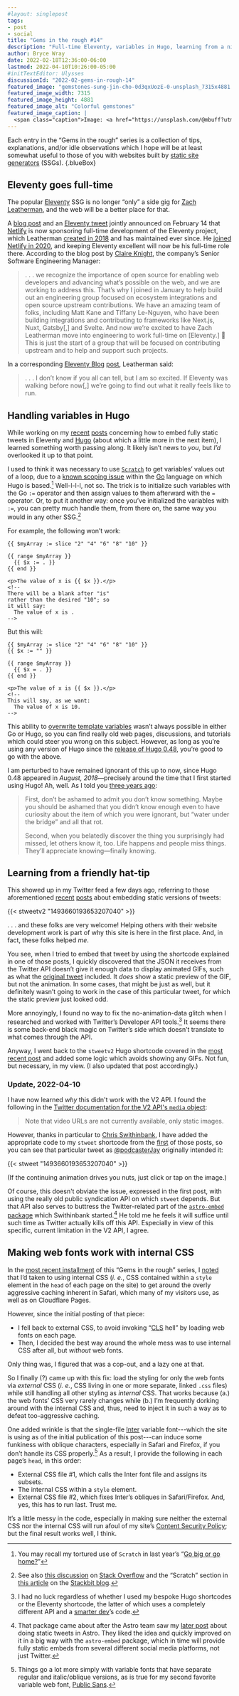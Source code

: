 ```yaml
---
#layout: singlepost
tags:
- post
- social
title: "Gems in the rough #14"
description: "Full-time Eleventy, variables in Hugo, learning from a nice tweet, using web fonts with internal CSS."
author: Bryce Wray
date: 2022-02-18T12:36:00-06:00
lastmod: 2022-04-10T10:26:00-05:00
#initTextEditor: Ulysses
discussionId: "2022-02-gems-in-rough-14"
featured_image: "gemstones-sung-jin-cho-0d3qxUozE-0-unsplash_7315x4881.jpg"
featured_image_width: 7315
featured_image_height: 4881
featured_image_alt: "Colorful gemstones"
featured_image_caption: |
  <span class="caption">Image: <a href="https://unsplash.com/@mbuff?utm_source=unsplash&utm_medium=referral&utm_content=creditCopyText">Sung Jin Cho</a>; <a href="https://unsplash.com/s/photos/gemstones?utm_source=unsplash&utm_medium=referral&utm_content=creditCopyText">Unsplash</a></span>
---
```


Each entry in the “Gems in the rough” series is a collection of tips, explanations, and/or idle observations which I hope will be at least somewhat useful to those of you with websites built by [static site generators](https://jamstack.org/generators) (SSGs).
{.blueBox}

## Eleventy goes full-time

The popular [Eleventy](https://11ty.dev/) SSG is no longer “only” a side gig for [Zach Leatherman](https://zachleat.com/), and the web will be a better place for that.

A [blog post](https://www.netlify.com/blog/growing-our-open-source-contributions) and an [Eleventy tweet](https://twitter.com/eleven_ty/status/1493284209925967872) jointly announced on February 14 that [Netlify](https://netlify.com/) is now sponsoring full-time development of the Eleventy project, which Leatherman [created in 2018](https://www.zachleat.com/web/introducing-eleventy/) and has maintained ever since. He [joined Netlify in 2020](https://www.zachleat.com/web/netlify/), and keeping Eleventy excellent will now be his full-time role there. According to the blog post by [Claire Knight](https://twitter.com/krider2010), the company’s Senior Software Engineering Manager:

> .&nbsp;.&nbsp;. we recognize the importance of open source for enabling web developers and advancing what’s possible on the web, and we are working to address this. That’s why I joined in January to help build out an engineering group focused on ecosystem integrations and open source upstream contributions. We have an amazing team of folks, including Matt Kane and Tiffany Le-Nguyen, who have been building integrations and contributing to frameworks like Next.js, Nuxt, Gatsby[,] and Svelte. And now we’re excited to have Zach Leatherman move into engineering to work full-time on [Eleventy.]  🚀 This is just the start of a group that will be focused on contributing upstream and to help and support such projects.

In a corresponding [Eleventy Blog](https://www.11ty.dev/blog/) [post](https://www.11ty.dev/blog/eleventy-oss/), Leatherman said:

> .&nbsp;.&nbsp;. I don’t know if you all can tell, but I am so excited. If Eleventy was walking before now[,] we’re going to find out what it really feels like to run.

## Handling variables in Hugo

While working on my [recent](/posts/2022/02/static-tweets-eleventy-hugo/) [posts](/posts/static-tweets-eleventy-hugo-part-2/) concerning how to embed fully static tweets in Eleventy and [Hugo](https://gohugo.io/) (about which a little more in the next item), I learned something worth passing along. It likely isn’t news to *you*, but *I’d* overlooked it up to that point.

I used to think it was necessary to use [`Scratch`](https://gohugo.io/functions/scratch) to get variables’ values out of a loop, due to a [known scoping issue](https://www.regisphilibert.com/blog/2017/04/hugo-scratch-explained-variable/) within the [Go](https://go.dev) language on which Hugo is based.[^1] <span class="text-nowrap">Well-l-l-l,</span> not so. The trick is to initialize such variables with the Go `:=` operator and then assign values to them afterward with the `=` operator. Or, to put it another way: once you’ve initialized the variables with `:=`, you can pretty much handle them, from there on, the same way you would in any other SSG.[^2]

For example, the following won’t work:

```go-html-template
{{ $myArray := slice "2" "4" "6" "8" "10" }}

{{ range $myArray }}
  {{ $x := . }}
{{ end }}

<p>The value of x is {{ $x }}.</p>
<!--
There will be a blank after "is"
rather than the desired "10"; so
it will say:
  The value of x is .
-->
```

But this will:

```go-html-template
{{ $myArray := slice "2" "4" "6" "8" "10" }}
{{ $x := "" }}

{{ range $myArray }}
  {{ $x = . }}
{{ end }}

<p>The value of x is {{ $x }}.</p>
<!--
This will say, as we want:
  The value of x is 10.
-->
```

This ability to [overwrite template variables](https://github.com/golang/go/issues/10608) wasn’t always possible in either Go or Hugo, so you can find really old web pages, discussions, and tutorials which could steer you wrong on this subject. However, as long as you’re using any version of Hugo since the [release of Hugo 0.48](https://gohugo.io/news/0.48-relnotes/), you’re good to go with the above.

I am perturbed to have remained ignorant of this up to now, since Hugo 0.48 appeared in *August, 2018*—precisely around the time that I first started using Hugo! Ah, well. As I told you [three years ago](/posts/2019/02/old-dog-old-trick/#share-the-shame-but-share-the-help-too):

> First, don’t be ashamed to admit you don’t know something. Maybe you should be ashamed that you didn’t know enough even to have curiosity about the item of which you were ignorant, but “water under the bridge” and all that rot.
>
> Second, when you belatedly discover the thing you surprisingly had missed, let others know it, too. Life happens and people miss things. They’ll appreciate knowing—finally knowing.

## Learning from a friendly hat-tip

This showed up in my Twitter feed a few days ago, referring to those aforementioned [recent](/posts/2022/02/static-tweets-eleventy-hugo/) [posts](/posts/2022/02/static-tweets-eleventy-hugo-part-2/) about embedding static versions of tweets:

{{< stweetv2 "1493660193653207040" >}}

.&nbsp;.&nbsp;. and these folks are very welcome! Helping others with their website development work is part of why this site is here in the first place. And, in fact, these folks helped *me*.

You see, when I tried to embed that tweet by using the shortcode explained in one of those posts, I quickly discovered that the JSON it receives from the Twitter API doesn’t give it enough data to display animated GIFs, such as what the [original tweet](https://twitter.com/podcasterJay/status/1493660193653207040) included. It *does* show a static preview of the GIF, but not the animation. In some cases, that might be just as well, but it definitely wasn’t going to work in the case of this particular tweet, for which the static preview just looked odd.

More annoyingly, I found no way to fix the no-animation-data glitch when I researched and worked with Twitter’s Developer API tools.[^3] It seems there is some back-end black magic on Twitter’s side which doesn’t translate to what comes through the API.

Anyway, I went back to the `stweetv2` Hugo shortcode covered in the [most recent post](/posts/2022/02/static-tweets-eleventy-hugo-part-2/) and added some logic which avoids showing any GIFs. Not fun, but necessary, in my view. (I also updated that post accordingly.)

### Update, 2022-04-10

I have now learned *why* this didn't work with the V2 API. I found the following in the [Twitter documentation for the V2 API's `media` object](https://developer.twitter.com/en/docs/twitter-api/data-dictionary/object-model/media):

> Note that video URLs are not currently available, only static images.

However, thanks in particular to [Chris Swithinbank](https://twitter.com/swithinbank), I have added the appropriate code to my `stweet` shortcode from the [first](/posts/2022/02/static-tweets-eleventy-hugo/) of those posts, so you can see that particular tweet as [@podcasterJay](https://twitter.com/podcasterJay) originally intended it:

{{< stweet "1493660193653207040" >}}

(If the continuing animation drives you nuts, just click or tap on the image.)

Of course, this doesn't obviate the issue, expressed in the first post, with using the really old public syndication API on which `stweet` depends. But that API also serves to buttress the Twitter-related part of the  [`astro-embed` package](https://github.com/astro-community/astro-embed) which Swithinbank started.[^embed] He told me he feels it will suffice until such time as Twitter actually kills off this API. Especially in view of this specific, current limitation in the V2 API, I agree.

[^embed]: That package came about after the Astro team saw my [later post](/posts/2022/04/static-tweets-astro/) about doing static tweets in Astro. They liked the idea and quickly improved on it in a big way with the `astro-embed` package, which in time will provide fully static embeds from several different social media platforms, not just Twitter.

## Making web fonts work with internal CSS

In the [most recent installment](/posts/2022/01/gems-in-rough-13/) of this “Gems in the rough” series, I [noted](/posts/2022/01/gems-in-rough-13/#why-i-returned-to-internalcss) that I’d taken to using internal CSS (*i. e.*, CSS contained within a `style` element in the `head` of each page on the site) to get around the overly aggressive caching inherent in Safari, which many of my visitors use, as well as on Cloudflare Pages.

However, since the initial posting of that piece:

- I fell back to external CSS, to avoid invoking “[CLS](https://web.dev/cls/) hell” by loading web fonts on each page.
- Then, I decided the best way around the whole mess was to use internal CSS after all, but *without* web fonts.

Only thing was, I figured that was a cop-out, and a lazy one at that.

So I finally (?) came up with this fix: load the styling for only the web fonts via *external* CSS (*i. e.*, CSS living in one or more separate, linked `.css` files) while still handling all other styling as *internal* CSS. That works because (a.) the web fonts’ CSS very rarely changes while (b.) I’m frequently dorking around with the internal CSS and, thus, need to inject it in such a way as to defeat too-aggressive caching.

One added wrinkle is that the single-file [Inter](https://rsms.me/inter/) variable font---which the site is using as of the initial publication of this post---can induce some funkiness with oblique characters, especially in Safari and Firefox, if you don’t handle its CSS properly.[^4] As a result, I provide the following in each page’s `head`, in this order:

- External CSS file #1, which calls the Inter font file and assigns its subsets.
- The internal CSS within a `style` element.
- External CSS file #2, which fixes Inter’s obliques in Safari/Firefox. And, yes, this has to run last. Trust me.

It’s a little messy in the code, especially in making sure neither the external CSS nor the internal CSS will run afoul of my site’s [Content Security Policy](https://content-security-policy.com/); but the final result works well, I think.

[^1]:	You may recall my tortured use of `Scratch` in last year’s “[Go big or go home?](/posts/2021/02/go-big-go-home/)”

[^2]:	See also [this discussion](https://stackoverflow.com/questions/17891226/difference-between-and-operators-in-go) on [Stack Overflow](https://stackoverflow.com/) and the “Scratch” section in [this article](https://www.stackbit.com/blog/advanced-hugo-templates/) on the [Stackbit blog](https://www.stackbit.com/blog/).

[^3]:	I had no luck regardless of whether I used my bespoke Hugo shortcodes or the Eleventy shortcode, the latter of which uses a completely different API and a [smarter dev](https://twitter.com/KyleMitBTV)’s code.

[^4]:	Things go a lot more simply with variable fonts that have separate regular and italic/oblique versions, as is true for my second favorite variable web font, [Public Sans](https://public-sans.digital.gov/).
